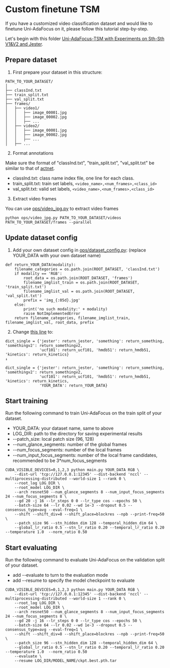 # Custom finetune TSM

If you have a customized video classification dataset and would like to finetune Uni-AdaFocus on it, please follow this tutorial step-by-step.

Let's begin with this folder [Uni-AdaFocus-TSM with Experiments on Sth-Sth V1&V2 and Jester](../Uni-AdaFocus-TSM%20with%20Experiments%20on%20Sth-Sth%20V1&V2%20and%20Jester).

## Prepare dataset

1. First prepare your dataset in this structure:
```
PATH_TO_YOUR_DATASET/
│
├── classInd.txt
├── train_split.txt
├── val_split.txt
├── frames/
│   ├── video1/
│   │   ├── image_00001.jpg
│   │   ├── image_00002.jpg
│   │   ├── ...
│   ├── video2/
│   │   ├── image_00001.jpg
│   │   ├── image_00002.jpg
│   │   ├── ...
│   ├── ...
```
2. Format annotations

Make sure the format of "classInd.txt", "train_split.txt", "val_split.txt" be similar to that of [actnet](https://drive.google.com/drive/folders/1bY0Cdrl72PdbC_5aHXtfqYunNzs_45Cq).
* classInd.txt: class name index file, one line for each class.
* train_split.txt: train set labels, `<video_name>,<num_frames>,<class_id>`
* val_split.txt: valid set labels, `<video_name>,<num_frames>,<class_id>`

3. Extract video frames

You can use [ops/video_jpg.py](ops/video_jpg.py) to extract video frames

```
python ops/video_jpg.py PATH_TO_YOUR_DATASET/videos PATH_TO_YOUR_DATASET/frames --parallel
```

## Update dataset config

1. Add your own dataset config in [ops/dataset_config.py](ops/dataset_config.py): (replace YOUR_DATA with your own dataset name)
```
def return_YOUR_DATA(modality):
    filename_categories = os.path.join(ROOT_DATASET, 'classInd.txt')
    if modality == 'RGB':
        root_data = os.path.join(ROOT_DATASET, 'frames')
        filename_imglist_train = os.path.join(ROOT_DATASET, 'train_split.txt')
        filename_imglist_val = os.path.join(ROOT_DATASET, 'val_split.txt')
        prefix = 'img_{:05d}.jpg'
    else:
        print('no such modality:' + modality)
        raise NotImplementedError
    return filename_categories, filename_imglist_train, filename_imglist_val, root_data, prefix
```

2. Change [this line](ops/dataset_config.py#L100) to:
```
dict_single = {'jester': return_jester, 'something': return_something, 'somethingv2': return_somethingv2,
               'ucf101': return_ucf101, 'hmdb51': return_hmdb51, 'kinetics': return_kinetics}
↓

dict_single = {'jester': return_jester, 'something': return_something, 'somethingv2': return_somethingv2,
               'ucf101': return_ucf101, 'hmdb51': return_hmdb51, 'kinetics': return_kinetics,
               'YOUR_DATA': return_YOUR_DATA}
```

## Start training

Run the following command to train Uni-AdaFocus on the train split of your dataset.

* YOUR_DATA: your dataset name, same to above
* LOG_DIR: path to the directory for saving experimental results
* --patch_size: local patch size (96, 128)
* --num_glance_segments: number of the global frames
* --num_focus_segments: number of the local frames
* --num_input_focus_segments: number of the local frame candidates, recommended to be 3*num_focus_segments

```
CUDA_VISIBLE_DEVICES=0,1,2,3 python main.py YOUR_DATA RGB \
    --dist-url 'tcp://127.0.0.1:12345' --dist-backend 'nccl' --multiprocessing-distributed --world-size 1 --rank 0 \
    --root_log LOG_DIR \
    --root_model LOG_DIR \
    --arch resnet50 --num_glance_segments 8 --num_input_focus_segments 24 --num_focus_segments 8 \
    --gd 20 -j 16 --lr_steps 0 0 --lr_type cos --epochs 50 \
    --batch-size 64 --lr 0.02 --wd 1e-3 --dropout 0.5 --consensus_type=avg --eval-freq=1 \
    --shift --shift_div=8 --shift_place=blockres --npb --print-freq=50 \
    --patch_size 96 --stn_hidden_dim 128 --temporal_hidden_dim 64 \
    --global_lr_ratio 0.5 --stn_lr_ratio 0.20 --temporal_lr_ratio 0.20 --temperature 1.0  --norm_ratio 0.50
```

## Start evaluating

Run the following command to evaluate Uni-AdaFocus on the validation split of your dataset.
* add --evaluate to turn to the evaluation mode
* add --resume to specify the model checkpoint to evaluate

```
CUDA_VISIBLE_DEVICES=0,1,2,3 python main.py YOUR_DATA RGB \
    --dist-url 'tcp://127.0.0.1:12345' --dist-backend 'nccl' --multiprocessing-distributed --world-size 1 --rank 0 \
    --root_log LOG_DIR \
    --root_model LOG_DIR \
    --arch resnet50 --num_glance_segments 8 --num_input_focus_segments 24 --num_focus_segments 8 \
    --gd 20 -j 16 --lr_steps 0 0 --lr_type cos --epochs 50 \
    --batch-size 64 --lr 0.02 --wd 1e-3 --dropout 0.5 --consensus_type=avg --eval-freq=1 \
    --shift --shift_div=8 --shift_place=blockres --npb --print-freq=50 \
    --patch_size 96 --stn_hidden_dim 128 --temporal_hidden_dim 64 \
    --global_lr_ratio 0.5 --stn_lr_ratio 0.20 --temporal_lr_ratio 0.20 --temperature 1.0  --norm_ratio 0.50
    --evaluate \
    --resume LOG_DIR/MODEL_NAME/ckpt.best.pth.tar
```
